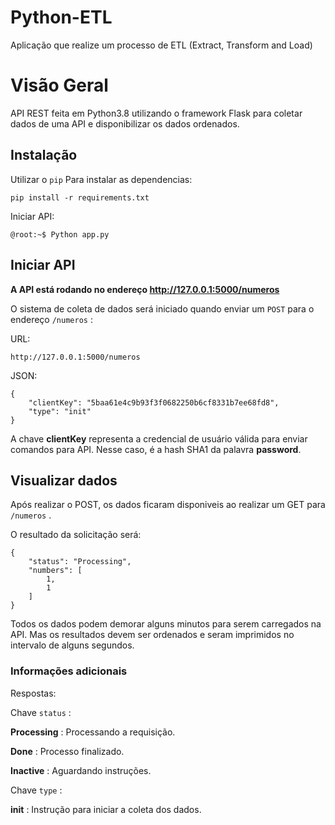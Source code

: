 # Python-ETL
Aplicação que realize um processo de ETL (Extract, Transform and Load)

# Visão Geral

API REST feita em Python3.8 utilizando o framework Flask para coletar dados de uma API e disponibilizar os dados ordenados.

## Instalação

Utilizar o ``` pip ``` Para instalar as dependencias:

```
pip install -r requirements.txt

```

Iniciar API:

```
@root:~$ Python app.py
```

## Iniciar API 


**A API está rodando no endereço http://127.0.0.1:5000/numeros**

O sistema de coleta de dados será iniciado quando enviar um ``` POST ``` para o endereço ``` /numeros ``` :

URL: 

```
http://127.0.0.1:5000/numeros

```

JSON:

```
{
    "clientKey": "5baa61e4c9b93f3f0682250b6cf8331b7ee68fd8",
    "type": "init"       
}
```
A chave **clientKey** representa a credencial de usuário válida para enviar comandos para API. Nesse caso, é a hash SHA1 da palavra **password**.



## Visualizar dados

Após realizar o POST, os dados ficaram disponiveis ao realizar um GET para ``` /numeros ``` .

O resultado da solicitação será:
```
{
    "status": "Processing",
    "numbers": [
        1,
        1
    ]
}
```

Todos os dados podem demorar alguns minutos para serem carregados na API. Mas os resultados devem ser ordenados e seram imprimidos no intervalo de alguns segundos.

### Informações adicionais

Respostas:

Chave ``` status ``` :

**Processing** : Processando a requisição.

**Done** : Processo finalizado.

**Inactive** : Aguardando instruções.


Chave ``` type ``` :

**init** : Instrução para iniciar a coleta dos dados.

